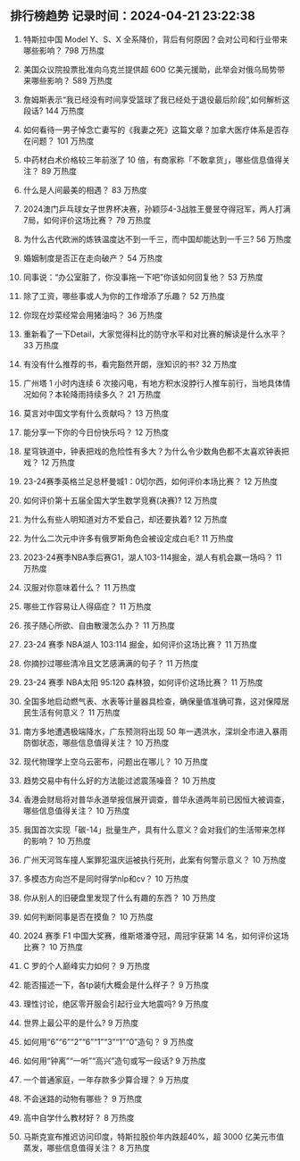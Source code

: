 
## 排行榜趋势 记录时间：2024-04-21 23:22:38
  
  1. 特斯拉中国 Model Y、S、X 全系降价，背后有何原因？会对公司和行业带来哪些影响？ 798 万热度
    
  2. 美国众议院投票批准向乌克兰提供超 600 亿美元援助，此举会对俄乌局势带来哪些影响？ 589 万热度
    
  3. 詹姆斯表示“我已经没有时间享受篮球了我已经处于退役最后阶段”,如何解析这段话? 144 万热度
    
  4. 如何看待一男子悼念亡妻写的《我妻之死》这篇文章？加拿大医疗体系是否存在问题？ 101 万热度
    
  5. 中药材白术价格较三年前涨了 10 倍，有商家称「不敢拿货」，哪些信息值得关注？ 89 万热度
    
  6. 什么是人间最美的相遇？ 83 万热度
    
  7. 2024澳门乒乓球女子世界杯决赛，孙颖莎4-3战胜王曼昱夺得冠军，两人打满7局，如何评价这场比赛？ 79 万热度
    
  8. 为什么古代欧洲的炼铁温度达不到一千三，而中国却能达到一千三? 56 万热度
    
  9. 婚姻制度是否正在走向破产？ 54 万热度
    
  10. 同事说：“办公室脏了，你没事拖一下吧”你该如何回复他？ 53 万热度
    
  11. 除了工资，哪些事或人为你的工作增添了乐趣？ 52 万热度
    
  12. 你现在炒菜经常会用猪油吗？ 36 万热度
    
  13. 重新看了一下Detail，大家觉得科比的防守水平和对比赛的解读是什么水平？ 33 万热度
    
  14. 有没有什么推荐的书，看完豁然开朗，涨知识的书? 32 万热度
    
  15. 广州塔 1 小时内连续 6 次接闪电，有地方积水没脖行人推车前行，当地具体情况如何？本轮降雨持续多久？ 21 万热度
    
  16. 莫言对中国文学有什么贡献吗？ 13 万热度
    
  17. 能分享一下你的今日份快乐吗？ 12 万热度
    
  18. 星穹铁道中，钟表把戏的危险性有多大？为什么令少数角色都不太喜欢钟表把戏？ 12 万热度
    
  19. 23-24赛季英格兰足总杯曼城1：0切尔西，如何评价本场比赛？ 12 万热度
    
  20. 如何评价第十五届全国大学生数学竞赛(决赛)? 12 万热度
    
  21. 为什么有些人明知道对方不爱自己，却还要执着? 12 万热度
    
  22. 为什么二次元中许多有俄罗斯角色会被设定成白毛? 11 万热度
    
  23. 2023-24赛季NBA季后赛G1，湖人103-114掘金，湖人有机会赢一场吗？ 11 万热度
    
  24. 汉服对你意味着什么？ 11 万热度
    
  25. 哪些工作容易让人得癌症？ 11 万热度
    
  26. 孩子随心所欲、自由散漫怎么办？ 11 万热度
    
  27. 23-24 赛季 NBA湖人 103:114 掘金，如何评价这场比赛？ 11 万热度
    
  28. 你摘抄过哪些清冷且文艺感满满的句子？ 11 万热度
    
  29. 23-24 赛季 NBA太阳 95:120 森林狼，如何评价这场比赛？ 11 万热度
    
  30. 全国多地启动燃气表、水表等计量器具检查，确保量值准确可靠，这对保障居民生活有何意义？ 11 万热度
    
  31. 南方多地遭遇极端降水，广东预测将出现 50 年一遇洪水，深圳全市进入暴雨防御状态，哪些信息值得关注？ 10 万热度
    
  32. 现代物理学上空乌云密布，问题出在哪儿？ 10 万热度
    
  33. 趋势交易中有什么好的方法能过滤震荡噪音？ 10 万热度
    
  34. 香港会财局将对普华永道举报信展开调查，普华永道两年前已因恒大被调查，哪些信息值得关注？ 10 万热度
    
  35. 我国首次实现「碳-14」批量生产，具有什么意义？会对我们的生活带来怎样的影响？ 10 万热度
    
  36. 广州天河驾车撞人案罪犯温庆运被执行死刑，此案有何警示意义？ 10 万热度
    
  37. 多模态方向岂不是同时得学nlp和cv？ 10 万热度
    
  38. 你从别人的旧硬盘里发现了什么有趣的东西？ 10 万热度
    
  39. 如何判断同事是否在摸鱼？ 10 万热度
    
  40. 2024 赛季 F1 中国大奖赛，维斯塔潘夺冠，周冠宇获第 14 名，如何评价这场比赛？ 10 万热度
    
  41. C 罗的个人巅峰实力如何？ 9 万热度
    
  42. 能否描述一下，各tp装fj大概会是什么样子？ 9 万热度
    
  43. 理性讨论，绝区零开服会引起行业大地震吗? 9 万热度
    
  44. 世界上最公平的是什么? 9 万热度
    
  45. 如何用“6”“6”“2”“6”“1”“3”“1”“0”造句？ 9 万热度
    
  46. 如何用“钟离”“一听”“高兴”造句或写一段话? 9 万热度
    
  47. 一个普通家庭，一年存款多少算合理？ 9 万热度
    
  48. 不会迷路的动物有哪些？ 9 万热度
    
  49. 高中自学什么教材好？ 8 万热度
    
  50. 马斯克宣布推迟访问印度，特斯拉股价年内跌超40%，超 3000 亿美元市值蒸发，哪些信息值得关注？ 8 万热度
    